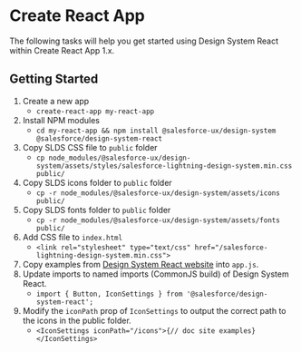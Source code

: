 # Create React App

The following tasks will help you get started using Design System React within Create React App 1.x.

## Getting Started

1. Create a new app
    * `create-react-app my-react-app`
1. Install NPM modules
    * `cd my-react-app && npm install @salesforce-ux/design-system @salesforce/design-system-react`
1. Copy SLDS CSS file to `public` folder
    * `cp node_modules/@salesforce-ux/design-system/assets/styles/salesforce-lightning-design-system.min.css public/`
1. Copy SLDS icons folder to `public` folder
    * `cp -r node_modules/@salesforce-ux/design-system/assets/icons public/`
1. Copy SLDS fonts folder to `public` folder
    * `cp -r node_modules/@salesforce-ux/design-system/assets/fonts public/`
1. Add CSS file to `index.html`
    * `<link rel="stylesheet" type="text/css" href="/salesforce-lightning-design-system.min.css">`
1. Copy examples from [Design System React website](https://react.lightningdesignsystem.com/) into `app.js`.
1. Update imports to named imports (CommonJS build) of Design System React.
    * `import { Button, IconSettings } from '@salesforce/design-system-react';`
1. Modify the `iconPath` prop of `IconSettings` to output the correct path to the icons in the public folder.
    * `<IconSettings iconPath="/icons">{// doc site examples}</IconSettings>`
